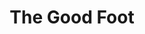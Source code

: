 ---
title: "The Good Foot"
excerpt: "Foo Bar design system including logo mark, website design, and branding applications."
header:
  image: /assets/images/TheGoodFoot_Bosco.png
  teaser: /assets/images/TheGoodFoot_Bosco.png
sidebar:
  - text: "Get on The Good Foot with Bosco Bonetti for the best in soul, funk, old-school R&B, with a bit of gospel and jazz stirred into the mix."
  - title: "Genres"
    text: "Soul, Funk, R&B"
    image_alt: "logo"
---